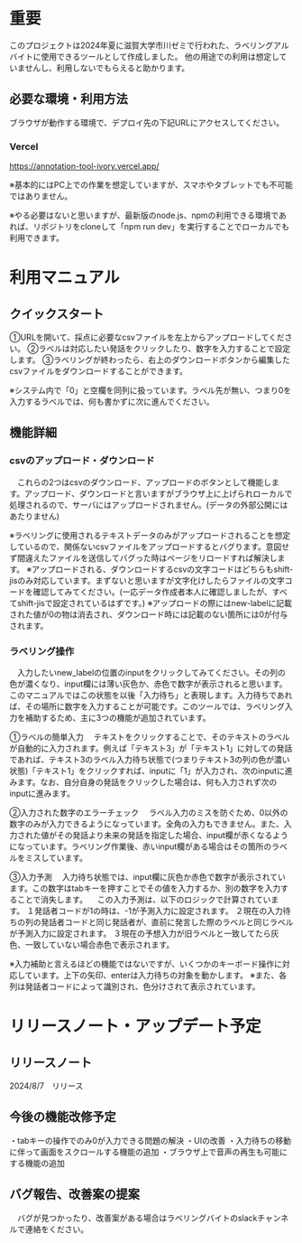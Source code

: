 # 重要
 このプロジェクトは2024年夏に滋賀大学市川ゼミで行われた、ラベリングアルバイトに使用できるツールとして作成しました。
 他の用途での利用は想定していませんし、利用しないでもらえると助かります。

 ## 必要な環境・利用方法
ブラウザが動作する環境で、デプロイ先の下記URLにアクセスしてください。
### Vercel
https://annotation-tool-ivory.vercel.app/

※基本的にはPC上での作業を想定していますが、スマホやタブレットでも不可能ではありません。

※やる必要はないと思いますが、最新版のnode.js、npmの利用できる環境であれば、リポジトリをcloneして「npm run dev」を実行することでローカルでも利用できます。

# 利用マニュアル

## クイックスタート

①URLを開いて、採点に必要なcsvファイルを左上からアップロードしてください。
②ラベルは対応したい発話をクリックしたり、数字を入力することで設定します。
③ラベリングが終わったら、右上のダウンロードボタンから編集したcsvファイルをダウンロードすることができます。

※システム内で「0」と空欄を同列に扱っています。ラベル先が無い、つまり0を入力するラベルでは、何も書かずに次に進んでください。

## 機能詳細

### csvのアップロード・ダウンロード
　これらの2つはcsvのダウンロード、アップロードのボタンとして機能します。アップロード、ダウンロードと言いますがブラウザ上に上げられローカルで処理されるので、サーバにはアップロードされません。(データの外部公開にはあたりません)


※ラベリングに使用されるテキストデータのみがアップロードされることを想定しているので、関係ないcsvファイルをアップロードするとバグります。意図せず間違えたファイルを送信してバグった時はページをリロードすれば解決します。
※アップロードされる、ダウンロードするcsvの文字コードはどちらもshift-jisのみ対応しています。まずないと思いますが文字化けしたらファイルの文字コードを確認してみてください。(一応データ作成者本人に確認しましたが、すべてshift-jisで設定されているはずです。)
※アップロードの際にはnew-labelに記載された値が0の物は消去され、ダウンロード時には記載のない箇所には0が付与されます。

### ラベリング操作
　入力したいnew_labelの位置のinputをクリックしてみてください。その列の色が濃くなり、input欄には薄い灰色か、赤色で数字が表示されると思います。このマニュアルではこの状態を以後「入力待ち」と表現します。入力待ちであれば、その場所に数字を入力することが可能です。このツールでは、ラベリング入力を補助するため、主に3つの機能が追加されています。

①ラベルの簡単入力
　テキストをクリックすることで、そのテキストのラベルが自動的に入力されます。例えば「テキスト3」が「テキスト1」に対しての発話であれば、テキスト3のラベル入力待ち状態で(つまりテキスト3の列の色が濃い状態)「テキスト1」をクリックすれば、inputに「1」が入力され、次のinputに進みます。なお、自分自身の発話をクリックした場合は、何も入力されず次のinputに進みます。

②入力された数字のエラーチェック
　ラベル入力のミスを防ぐため、0以外の数字のみが入力できるようになっています。全角の入力もできません。また、入力された値がその発話より未来の発話を指定した場合、input欄が赤くなるようになっています。ラベリング作業後、赤いinput欄がある場合はその箇所のラベルをミスしています。

③入力予測
　入力待ち状態では、input欄に灰色か赤色で数字が表示されています。この数字はtabキーを押すことでその値を入力するか、別の数字を入力することで消失します。
　この入力予測は、以下のロジックで計算されています。
１発話者コードが1の時は、-1が予測入力に設定されます。
２現在の入力待ちの列の発話者コードと同じ発話者が、直前に発言した際のラベルと同じラベルが予測入力に設定されます。
３現在の予想入力が旧ラベルと一致してたら灰色、一致していない場合赤色で表示されます。

※入力補助と言えるほどの機能ではないですが、いくつかのキーボード操作に対応しています。上下の矢印、enterは入力待ちの対象を動かします。
※また、各列は発話者コードによって識別され、色分けされて表示されています。
　

# リリースノート・アップデート予定


## リリースノート
2024/8/7　リリース

## 今後の機能改修予定
・tabキーの操作でのみ0が入力できる問題の解決
・UIの改善
・入力待ちの移動に伴って画面をスクロールする機能の追加
・ブラウザ上で音声の再生も可能にする機能の追加


## バグ報告、改善案の提案
　バグが見つかったり、改善案がある場合はラベリングバイトのslackチャンネルで連絡をください。